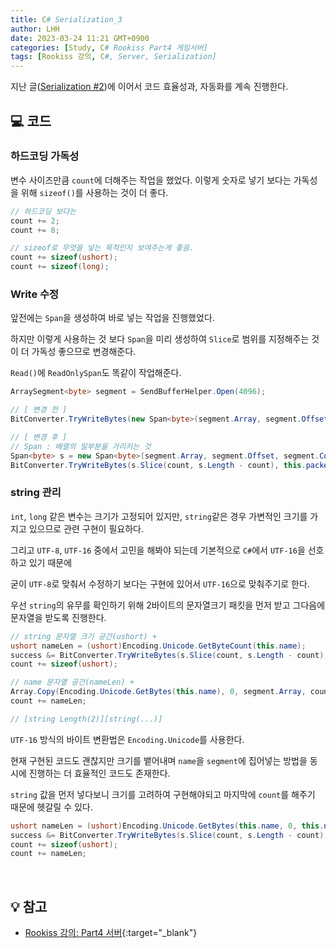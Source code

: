```yaml
---
title: C# Serialization_3
author: LHH
date: 2023-03-24 11:21 GMT+0900
categories: [Study, C# Rookiss Part4 게임서버]
tags: [Rookiss 강의, C#, Server, Serialization]
---
```


지난 글([Serialization #2](/posts/CSharp-Serialization-2))에 이어서 코드 효율성과, 자동화를 계속 진행한다.

## 💻 코드
### 하드코딩 가독성
변수 사이즈만큼 `count`에 더해주는 작업을 했었다. 이렇게 숫자로 넣기 보다는 가독성을 위해 `sizeof()`를 사용하는 것이 더 좋다.
```cs
// 하드코딩 보다는
count += 2;
count += 8;

// sizeof로 무엇을 넣는 목적인지 보여주는게 좋음.
count += sizeof(ushort);
count += sizeof(long);
```

### Write 수정
앞전에는 `Span`을 생성하여 바로 넣는 작업을 진행했었다.

하지만 이렇게 사용하는 것 보다 `Span`을 미리 생성하여 `Slice`로 범위를 지정해주는 것이 더 가독성 좋으므로 변경해준다.

`Read()`에 `ReadOnlySpan`도 똑같이 작업해준다.
```cs
ArraySegment<byte> segment = SendBufferHelper.Open(4096);

// [ 변경 전 ]
BitConverter.TryWriteBytes(new Span<byte>(segment.Array, segment.Offset + count, segment.Count - count), this.packetId);

// [ 변경 후 ]
// Span : 배열의 일부분을 가리키는 것
Span<byte> s = new Span<byte>(segment.Array, segment.Offset, segment.Count);
BitConverter.TryWriteBytes(s.Slice(count, s.Length - count), this.packetId);
```

### string 관리
`int`, `long` 같은 변수는 크기가 고정되어 있지만, `string`같은 경우 가변적인 크기를 가지고 있으므로 관련 구현이 필요하다.

그리고 `UTF-8`, `UTF-16` 중에서 고민을 해봐야 되는데 기본적으로 `C#`에서 `UTF-16`을 선호하고 있기 때문에

굳이 `UTF-8`로 맞춰서 수정하기 보다는 구현에 있어서 `UTF-16`으로 맞춰주기로 한다.

우선 `string`의 유무를 확인하기 위해 2바이트의 문자열크기 패킷을 먼저 받고 그다음에 문자열을 받도록 진행한다.
```cs
// string 문자열 크기 공간(ushort) +
ushort nameLen = (ushort)Encoding.Unicode.GetByteCount(this.name);
success &= BitConverter.TryWriteBytes(s.Slice(count, s.Length - count), nameLen);
count += sizeof(ushort);

// name 문자열 공간(nameLen) +
Array.Copy(Encoding.Unicode.GetBytes(this.name), 0, segment.Array, count, nameLen);
count += nameLen;

// [string Length(2)][string(...)]
```

`UTF-16` 방식의 바이트 변환법은 `Encoding.Unicode`를 사용한다. 

현재 구현된 코드도 괜찮지만 크기를 뱉어내며 `name`을 `segment`에 집어넣는 방법을 동시에 진행하는 더 효율적인 코드도 존재한다.

`string` 값을 먼저 넣다보니 크기를 고려하여 구현해야되고 마지막에 `count`를 해주기 때문에 헷갈릴 수 있다.
```cs
ushort nameLen = (ushort)Encoding.Unicode.GetBytes(this.name, 0, this.name.Length, segment.Array, segment.Offset + count + sizeof(ushort));
success &= BitConverter.TryWriteBytes(s.Slice(count, s.Length - count), nameLen);
count += sizeof(ushort);
count += nameLen;
```
<br>

## 💡 참고
- [Rookiss 강의: Part4 서버](https://www.inflearn.com/course/%EC%9C%A0%EB%8B%88%ED%8B%B0-mmorpg-%EA%B0%9C%EB%B0%9C-part4){:target="_blank"}
